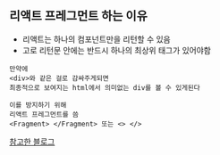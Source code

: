 리액트 프레그먼트 하는 이유
---

- 리액트는 하나의 컴포넌트만을 리턴할 수 있음
- 고로 리턴문 안에는 반드시 하나의 최상위 태그가 있어야함

```
만약에
<div>와 같은 걸로 감싸주게되면
최종적으로 보여지는 html에서 의미없는 div를 볼 수 있게된다
```
```
이를 방지하기 위해
리액트 프레그먼트를 씀
<Fragment> </Fragment> 또는 <> </> 
```

[참고한 블로그](https://velog.io/@lilyoh/React-Fragments-%EC%82%AC%EC%9A%A9%EC%9D%B4%EC%9C%A0-%EB%B0%8F-%EC%82%AC%EC%9A%A9%EB%B2%95)
